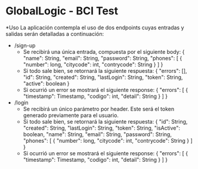 # GlobalLogic - BCI Test
*Uso
La aplicación contempla el uso de dos endpoints cuyas entradas y salidas serán detalladas a continuación:
- /sign-up
	- Se recibirá una única entrada, compuesta por el siguiente body:
	{
		"name": String,
		"email": String,
		"password": String,
		"phones": [
			{
				"number": long,
				"citycode": int,
				"contrycode": String
			}
		]
	}
	- Si todo sale bien, se retornará la siguiente respuesta:
	{
    	"errors": [],
    	"id": String,
    	"created": String,
    	"lastLogin": String,
    	"token": String,
    	"active": boolean
	}
	- Si ocurrió un error se mostrará el siguiente response:
	{
		"errors": [
			{
				"timestamp": Timestamp,
				"codigo": int,
				"detail": String
			}
		]
	}
- /login
	- Se recibirá un único parámetro por header. Este será el token generado previamente para el usuario.
	- Si todo sale bien, se retornará la siguiente respuesta:
		{
			"id": String,
			"created": String,
			"lastLogin": String,
			"token": String,
			"isActive": boolean,
			"name": String,
			"email": String,
			"password": String,
			"phones": [
				{
					"number": long,
					"citycode": int,
					"contrycode": String
				}
			]
		}
	- Si ocurrió un error se mostrará el siguiente response:
	{
		"errors": [
			{
				"timestamp": Timestamp,
				"codigo": int,
				"detail": String
			}
		]
	}